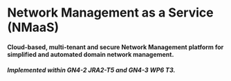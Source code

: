 # Network Management as a Service (NMaaS)

#### Cloud-based, multi-tenant and secure Network Management platform for simplified and automated domain network management.

##### Implemented within GN4-2 JRA2-T5 and GN4-3 WP6 T3.
##
